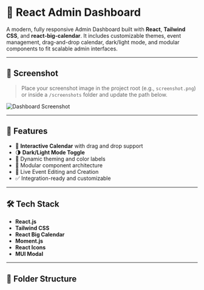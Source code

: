 # 🧠 React Admin Dashboard

A modern, fully responsive Admin Dashboard built with **React**, **Tailwind CSS**, and **react-big-calendar**. It includes customizable themes, event management, drag-and-drop calendar, dark/light mode, and modular components to fit scalable admin interfaces.

---

## 📸 Screenshot

> Place your screenshot image in the project root (e.g., `screenshot.png`) or inside a `/screenshots` folder and update the path below.

![Dashboard Screenshot](./screenshots/screenshot.png)

---

## 🚀 Features

- 📅 **Interactive Calendar** with drag and drop support
- 🌗 **Dark/Light Mode Toggle**
- 🎨 Dynamic theming and color labels
- 🧱 Modular component architecture
- 🔄 Live Event Editing and Creation
- ✅ Integration-ready and customizable

---

## 🛠️ Tech Stack

- **React.js**
- **Tailwind CSS**
- **React Big Calendar**
- **Moment.js**
- **React Icons**
- **MUI Modal**

---

## 📂 Folder Structure

